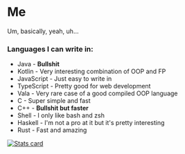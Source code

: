# Me
Um, basically, yeah, uh...

### Languages I can write in:
- Java - **Bullshit**
- Kotlin - Very interesting combination of OOP and FP
- JavaScript - Just easy to write in
- TypeScript - Pretty good for web development
- Vala - Very rare case of a good compiled OOP language
- C - Super simple and fast
- C++ - **Bullshit but faster**
- Shell - I only like bash and zsh
- Haskell - I'm not a pro at it but it's pretty interesting
- Rust - Fast and amazing

[![Stats card](https://github-readme-stats.vercel.app/api?username=overlisted&count_private=true&show_icons=true)](https://github.com/anuraghazra/github-readme-stats)
